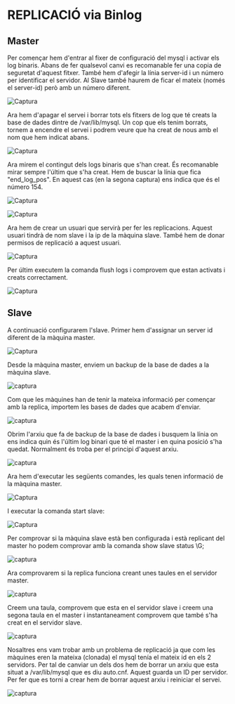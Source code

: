 # REPLICACIÓ via Binlog
## Master

Per començar hem d'entrar al fixer de configuració del mysql i activar els log binaris. Abans de fer qualsevol canvi es recomanable fer una copia de seguretat d'aquest fitxer. També hem d'afegir la línia server-id i un número per identificar el servidor. Al Slave també haurem de ficar el mateix (només el server-id) però amb un número diferent.

![Captura](https://github.com/Shyrkoon/Base-de-dades/blob/master/Activitat4/img/cap1.png)

Ara hem d'apagar el servei i borrar tots els fitxers de log que té creats la base de dades dintre de /var/lib/mysql. Un cop que els tenim borrats, tornem a encendre el servei i podrem veure que ha creat de nous amb el nom que hem indicat abans.

![Captura](https://github.com/Shyrkoon/Base-de-dades/blob/master/Activitat4/img/cap2.png)

Ara mirem el contingut dels logs binaris que s'han creat. És recomanable mirar sempre l'últim que s'ha creat. Hem de buscar la línia que fica "end_log_pos". En aquest cas (en la segona captura) ens indica que és el número 154.

![Captura](https://github.com/Shyrkoon/Base-de-dades/blob/master/Activitat4/img/cap3%20cat%20rep%20archivo.png)

![Captura](https://github.com/Shyrkoon/Base-de-dades/blob/master/Activitat4/img/cap4%20cat%20rep%20archivo.png)

Ara hem de crear un usuari que servirà per fer les replicacions. Aquest usuari tindrà de nom slave i la ip de la màquina slave. També hem de donar permisos de replicació a aquest usuari.

![Captura](https://github.com/Shyrkoon/Base-de-dades/blob/master/Activitat4/img/cap5%20usuari.png)

Per últim executem la comanda flush logs i comprovem que estan activats i creats correctament.

![Captura](https://github.com/Shyrkoon/Base-de-dades/blob/master/Activitat4/img/cap8.png)




## Slave

A continuació configurarem l'slave.
Primer hem d'assignar un server id diferent de la màquina master.

![Captura](https://github.com/Shyrkoon/Base-de-dades/blob/master/Activitat4/img/cap6%20slave.png)

Desde la màquina master, enviem un backup de la base de dades a la màquina slave.

![captura](https://github.com/Shyrkoon/Base-de-dades/blob/master/Activitat4/img/cap16.png)

Com que les màquines han de tenir la mateixa informació per començar amb la replica, importem les bases de dades que acabem d'enviar.

![captura](https://github.com/Shyrkoon/Base-de-dades/blob/master/Activitat4/img/cap9.png)

Obrim l'arxiu que fa de backup de la base de dades i busquem la línia on ens indica quin és l'últim log binari que té el master i en quina posició s'ha quedat. Normalment és troba per el principi d'aquest arxiu.

![captura](https://github.com/Shyrkoon/Base-de-dades/blob/master/Activitat4/img/cap17.png)

Ara hem d'executar les següents comandes, les quals tenen informació de la màquina master.

![Captura](https://github.com/Shyrkoon/Base-de-dades/blob/master/Activitat4/img/cap10.png)

I executar la comanda start slave:

![Captura](https://github.com/Shyrkoon/Base-de-dades/blob/master/Activitat4/img/cap12.png)

Per comprovar si la màquina slave està ben configurada i està replicant del master ho podem comprovar amb la comanda show slave status \G;

![captura](https://github.com/Shyrkoon/Base-de-dades/blob/master/Activitat4/img/cap13.png)

Ara comprovarem si la replica funciona creant unes taules en el servidor master.

![captura](https://github.com/Shyrkoon/Base-de-dades/blob/master/Activitat4/img/cap14.png)

Creem una taula, comprovem que esta en el servidor slave i creem una segona taula en el master i instantaneament comprovem que també s'ha creat en el servidor slave.

![captura](https://github.com/Shyrkoon/Base-de-dades/blob/master/Activitat4/img/cap15.png)

Nosaltres ens vam trobar amb un problema de replicació ja que com les màquines eren la mateixa (clonada) el mysql tenía el mateix id en els 2 servidors. Per tal de canviar un dels dos hem de borrar un arxiu que esta situat a /var/lib/mysql que es diu auto.cnf. Aquest guarda un ID per servidor. Per fer que es torni a crear hem de borrar aquest arxiu i reiniciar el servei.

![captura](https://github.com/Shyrkoon/Base-de-dades/blob/master/Activitat4/img/25.png)
